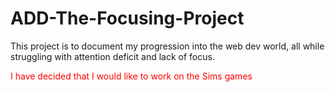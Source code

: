 # ADD-The-Focusing-Project
This project is to document my progression into the web dev world, all while struggling with attention deficit and lack of focus. 
<p style="color: red"> I have decided that I would like to work on the Sims games</p>
